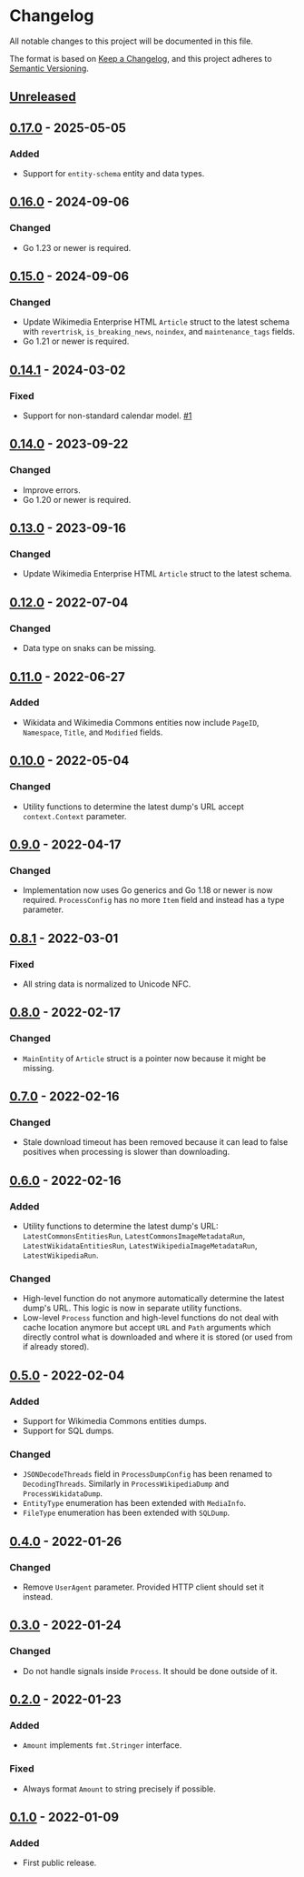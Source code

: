 # Changelog

All notable changes to this project will be documented in this file.

The format is based on [Keep a Changelog](https://keepachangelog.com/en/1.0.0/),
and this project adheres to [Semantic Versioning](https://semver.org/spec/v2.0.0.html).

## [Unreleased]

## [0.17.0] - 2025-05-05

### Added

- Support for `entity-schema` entity and data types.

## [0.16.0] - 2024-09-06

### Changed

- Go 1.23 or newer is required.

## [0.15.0] - 2024-09-06

### Changed

- Update Wikimedia Enterprise HTML `Article` struct to the latest schema with
  `revertrisk`, `is_breaking_news`, `noindex`, and `maintenance_tags` fields.
- Go 1.21 or newer is required.

## [0.14.1] - 2024-03-02

### Fixed

- Support for non-standard calendar model.
  [#1](https://gitlab.com/tozd/go/mediawiki/-/issues/1)

## [0.14.0] - 2023-09-22

### Changed

- Improve errors.
- Go 1.20 or newer is required.

## [0.13.0] - 2023-09-16

### Changed

- Update Wikimedia Enterprise HTML `Article` struct to the latest schema.

## [0.12.0] - 2022-07-04

### Changed

- Data type on snaks can be missing.

## [0.11.0] - 2022-06-27

### Added

- Wikidata and Wikimedia Commons entities now include `PageID`, `Namespace`, `Title`,
  and `Modified` fields.

## [0.10.0] - 2022-05-04

### Changed

- Utility functions to determine the latest dump's URL accept `context.Context` parameter.

## [0.9.0] - 2022-04-17

### Changed

- Implementation now uses Go generics and Go 1.18 or newer is now required.
  `ProcessConfig` has no more `Item` field and instead has a type parameter.

## [0.8.1] - 2022-03-01

### Fixed

- All string data is normalized to Unicode NFC.

## [0.8.0] - 2022-02-17

### Changed

- `MainEntity` of `Article` struct is a pointer now because it might be missing.

## [0.7.0] - 2022-02-16

### Changed

- Stale download timeout has been removed because it can lead to false positives
  when processing is slower than downloading.

## [0.6.0] - 2022-02-16

### Added

- Utility functions to determine the latest dump's URL:
  `LatestCommonsEntitiesRun`, `LatestCommonsImageMetadataRun`,
  `LatestWikidataEntitiesRun`, `LatestWikipediaImageMetadataRun`,
  `LatestWikipediaRun`.

### Changed

- High-level function do not anymore automatically determine the latest dump's URL.
  This logic is now in separate utility functions.
- Low-level `Process` function and high-level functions do not deal with cache location
  anymore but accept `URL` and `Path` arguments which directly control what is downloaded
  and where it is stored (or used from if already stored).

## [0.5.0] - 2022-02-04

### Added

- Support for Wikimedia Commons entities dumps.
- Support for SQL dumps.

### Changed

- `JSONDecodeThreads` field in `ProcessDumpConfig` has been renamed to `DecodingThreads`.
  Similarly in `ProcessWikipediaDump` and `ProcessWikidataDump`.
- `EntityType` enumeration has been extended with `MediaInfo`.
- `FileType` enumeration has been extended with `SQLDump`.

## [0.4.0] - 2022-01-26

### Changed

- Remove `UserAgent` parameter. Provided HTTP client should set it instead.

## [0.3.0] - 2022-01-24

### Changed

- Do not handle signals inside `Process`. It should be done outside of it.

## [0.2.0] - 2022-01-23

### Added

- `Amount` implements `fmt.Stringer` interface.

### Fixed

- Always format `Amount` to string precisely if possible.

## [0.1.0] - 2022-01-09

### Added

- First public release.

[unreleased]: https://gitlab.com/tozd/go/mediawiki/-/compare/v0.17.0...main
[0.17.0]: https://gitlab.com/tozd/go/mediawiki/-/compare/v0.16.0...v0.17.0
[0.16.0]: https://gitlab.com/tozd/go/mediawiki/-/compare/v0.15.0...v0.16.0
[0.15.0]: https://gitlab.com/tozd/go/mediawiki/-/compare/v0.14.1...v0.15.0
[0.14.1]: https://gitlab.com/tozd/go/mediawiki/-/compare/v0.14.0...v0.14.1
[0.14.0]: https://gitlab.com/tozd/go/mediawiki/-/compare/v0.13.0...v0.14.0
[0.13.0]: https://gitlab.com/tozd/go/mediawiki/-/compare/v0.12.0...v0.13.0
[0.12.0]: https://gitlab.com/tozd/go/mediawiki/-/compare/v0.11.0...v0.12.0
[0.11.0]: https://gitlab.com/tozd/go/mediawiki/-/compare/v0.10.0...v0.11.0
[0.10.0]: https://gitlab.com/tozd/go/mediawiki/-/compare/v0.9.0...v0.10.0
[0.9.0]: https://gitlab.com/tozd/go/mediawiki/-/compare/v0.8.1...v0.9.0
[0.8.1]: https://gitlab.com/tozd/go/mediawiki/-/compare/v0.8.0...v0.8.1
[0.8.0]: https://gitlab.com/tozd/go/mediawiki/-/compare/v0.7.0...v0.8.0
[0.7.0]: https://gitlab.com/tozd/go/mediawiki/-/compare/v0.6.0...v0.7.0
[0.6.0]: https://gitlab.com/tozd/go/mediawiki/-/compare/v0.5.0...v0.6.0
[0.5.0]: https://gitlab.com/tozd/go/mediawiki/-/compare/v0.4.0...v0.5.0
[0.4.0]: https://gitlab.com/tozd/go/mediawiki/-/compare/v0.3.0...v0.4.0
[0.3.0]: https://gitlab.com/tozd/go/mediawiki/-/compare/v0.2.0...v0.3.0
[0.2.0]: https://gitlab.com/tozd/go/mediawiki/-/compare/v0.1.0...v0.2.0
[0.1.0]: https://gitlab.com/tozd/go/mediawiki/-/tags/v0.1.0

<!-- markdownlint-disable-file MD024 -->
